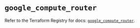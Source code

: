 # `google_compute_router`

Refer to the Terraform Registry for docs: [`google_compute_router`](https://registry.terraform.io/providers/hashicorp/google/5.33.0/docs/resources/compute_router).
